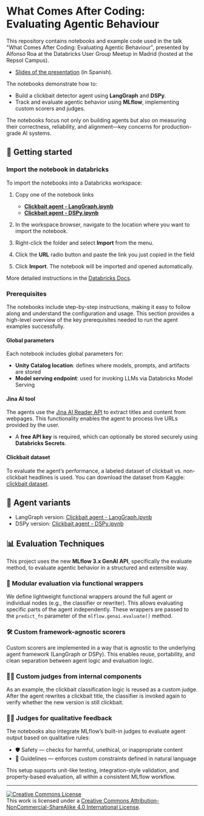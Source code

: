 # What Comes After Coding: Evaluating Agentic Behaviour

This repository contains notebooks and example code used in the talk "What Comes After Coding: Evaluating Agentic Behaviour", presented by Alfonso Roa at the Databricks User Group Meetup in Madrid (hosted at the Repsol Campus).

- [Slides of the presentation](https://github.com/hablapps/agentic-evaluation-databricks-repsol/blob/main/Evaluating%20Agentic%20Behaviour%20-%20slides.pdf) (in Spanish).

The notebooks demonstrate how to:

- Build a clickbait detector agent using **LangGraph** and **DSPy**.
- Track and evaluate agentic behavior using **MLflow**, implementing custom
  scorers and judges.

The notebooks focus not only on building agents but also on measuring their correctness, reliability, and alignment—key concerns for production-grade AI systems.

## 🚀 Getting started

### Import the notebook in databricks

To import the notebooks into a Databricks workspace:

1. Copy one of the notebook links

   - [**Clickbait agent - LangGraph.ipynb**](https://raw.githubusercontent.com/hablapps/agentic-evaluation-databricks-repsol/refs/heads/main/Clickbait%20agent%20-%20LangGraph.ipynb)
   - [**Clickbait agent - DSPy.ipynb**](https://raw.githubusercontent.com/hablapps/agentic-evaluation-databricks-repsol/refs/heads/main/Clickbait%20agent%20-%20DSPy.ipynb)
2. In the workspace browser, navigate to the location where you want to import the notebook.
3. Right-click the folder and select **Import** from the menu.
4. Click the **URL** radio button and paste the link you just copied in the field
5. Click **Import**. The notebook will be imported and opened automatically.

More detailed instructions in the [Databricks Docs](https://docs.databricks.com/aws/en/notebooks/).

### Prerequisites 

The notebooks include step-by-step instructions, making it easy to follow along and understand the configuration and usage. This section provides a high-level overview of the key prerequisites needed to run the agent examples successfully.

#### Global parameters

Each notebook includes global parameters for:

- **Unity Catalog location**: defines where models, prompts, and artifacts are stored
- **Model serving endpoint**: used for invoking LLMs via Databricks Model Serving

#### Jina AI tool 

The agents use the [Jina AI Reader API](https://jina.ai/reader/) to extract titles and content from webpages. This functionality enables the agent to process live URLs provided by the user.

- A **free API key** is required, which can optionally be stored securely using **Databricks Secrets**.

#### Clickbait dataset

To evaluate the agent’s performance, a labeled dataset of clickbait vs. non-clickbait headlines is used. You can download the dataset from Kaggle: [clickbait dataset](https://www.kaggle.com/datasets/amananandrai/clickbait-dataset).

## 🧠 Agent variants

- LangGraph version: [Clickbait agent - LangGraph.ipynb](https://github.com/hablapps/agentic-evaluation-databricks-repsol/blob/main/Clickbait%20agent%20-%20LangGraph.ipynb)
- DSPy version: [Clickbait agent - DSPy.ipynb](https://github.com/hablapps/agentic-evaluation-databricks-repsol/blob/main/Clickbait%20agent%20-%20DSPy.ipynb)

## 📊 Evaluation Techniques

This project uses the new **MLflow 3.x GenAI API**, specifically the evaluate method, to evaluate agentic behavior in a structured and extensible way.

### 🧩 Modular evaluation via functional wrappers

We define lightweight functional wrappers around the full agent or individual nodes (e.g., the classifier or rewriter). This allows evaluating specific parts of the agent independently. These wrappers are passed to the `predict_fn` parameter of the `mlflow.genai.evaluate()` method.

### 🛠 Custom framework-agnostic scorers

Custom scorers are implemented in a way that is agnostic to the underlying agent framework (LangGraph or DSPy). This enables reuse, portability, and clean separation between agent logic and evaluation logic.

### 🧑‍⚖️ Custom judges from internal components

As an example, the clickbait classification logic is reused as a custom judge. After the agent rewrites a clickbait title, the classifier is invoked again to verify whether the new version is still clickbait.

### 🧑‍⚖️ Judges for qualitative feedback

The notebooks also integrate MLflow’s built-in judges to evaluate agent output based on qualitative rules:

- 🛡 Safety — checks for harmful, unethical, or inappropriate content
- 📏 Guidelines — enforces custom constraints defined in natural language

This setup supports unit-like testing, integration-style validation, and property-based evaluation, all within a consistent MLflow workflow.

---
<a rel="license" href="http://creativecommons.org/licenses/by-nc-sa/4.0/"><img alt="Creative Commons License" style="border-width:0" src="https://i.creativecommons.org/l/by-nc-sa/4.0/88x31.png" /></a><br />This work is licensed under a <a rel="license" href="http://creativecommons.org/licenses/by-nc-sa/4.0/">Creative Commons Attribution-NonCommercial-ShareAlike 4.0 International License</a>.
